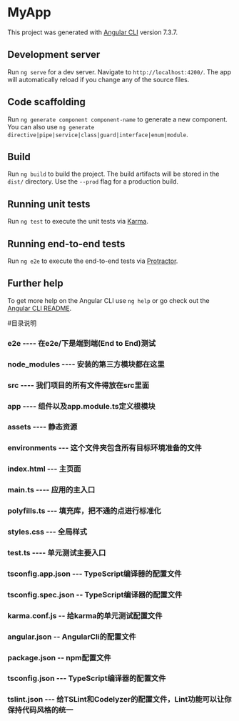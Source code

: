 # MyApp

This project was generated with [Angular CLI](https://github.com/angular/angular-cli) version 7.3.7.

## Development server

Run `ng serve` for a dev server. Navigate to `http://localhost:4200/`. The app will automatically reload if you change any of the source files.

## Code scaffolding

Run `ng generate component component-name` to generate a new component. You can also use `ng generate directive|pipe|service|class|guard|interface|enum|module`.

## Build

Run `ng build` to build the project. The build artifacts will be stored in the `dist/` directory. Use the `--prod` flag for a production build.

## Running unit tests

Run `ng test` to execute the unit tests via [Karma](https://karma-runner.github.io).

## Running end-to-end tests

Run `ng e2e` to execute the end-to-end tests via [Protractor](http://www.protractortest.org/).

## Further help

To get more help on the Angular CLI use `ng help` or go check out the [Angular CLI README](https://github.com/angular/angular-cli/blob/master/README.md).

#目录说明
### e2e             ---- 在e2e/下是端到端(End to End)测试
### node_modules    ---- 安装的第三方模块都在这里
### src             ---- 我们项目的所有文件得放在src里面
###    app         ---- 组件以及app.module.ts定义根模块
###    assets      ---- 静态资源
###    environments --- 这个文件夹包含所有目标环境准备的文件
###    index.html   --- 主页面
###    main.ts     ---- 应用的主入口
###    polyfills.ts --- 填充库，把不通的点进行标准化
###    styles.css   --- 全局样式
###    test.ts     ---- 单元测试主要入口
###    tsconfig.app.json --- TypeScript编译器的配置文件
###    tsconfig.spec.json -- TypeScript编译器的配置文件
###    karma.conf.js       -- 给karma的单元测试配置文件
### angular.json            -- AngularCli的配置文件
### package.json            -- npm配置文件
### tsconfig.json           --- TypeScript编译器的配置文件
### tslint.json             --- 给TSLint和Codelyzer的配置文件，Lint功能可以让你保持代码风格的统一





